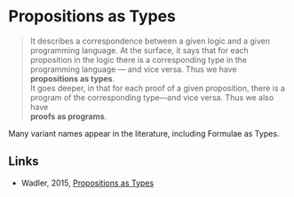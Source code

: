 # Propositions as Types

> It describes a correspondence between a given logic and a given programming language. At the surface, it says that for each proposition in the logic there is a corresponding type in the programming language —
and vice versa. Thus we have \
**propositions as types**. \
It goes deeper, in that for each proof of a given proposition, there is a program of the corresponding type—and vice versa. Thus we also have \
**proofs as programs**.

Many variant names appear in the literature, including Formulae as Types.

## Links
- Wadler, 2015, [Propositions as Types](https://pdfs.semanticscholar.org/1dc4/2af9a52032fcee178865a6be7ac2f46c9ff4.pdf)
